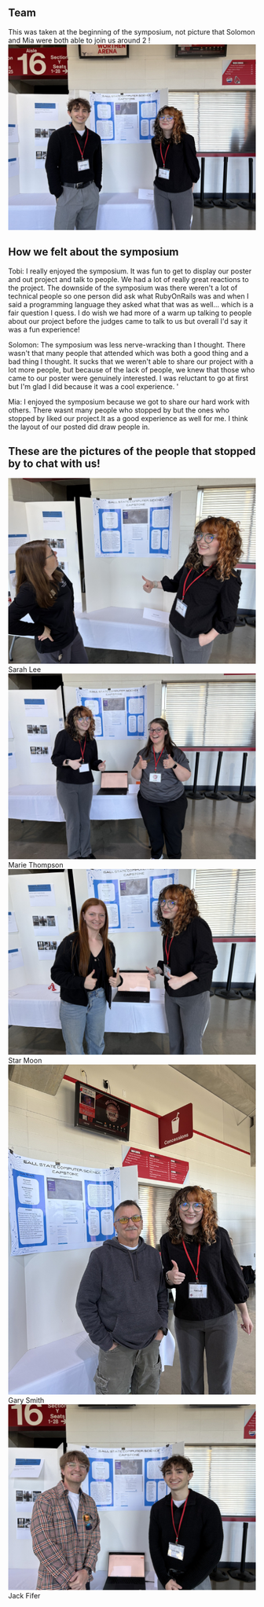 ## Team 
This was taken at the beginning of the symposium, not picture that Solomon and Mia were both able to join us around 2 ! 
<img src = "https://github.com/1reyesc/MoveHealth/blob/master/Auxiliary%20Files/team.jpg">

## How we felt about the symposium 

Tobi: I really enjoyed the symposium. It was fun to get to display our poster and out project and talk to people. We had a lot of really great reactions to the project. The downside of the symposium was there weren't a lot of technical people so one person did ask what RubyOnRails was and when I said a programming language they asked what that was as well... which is a fair question I quess. I do wish we had more of a warm up talking to people about our project before the judges came to talk to us but overall I'd say it was a fun experience! 

Solomon: The symposium was less nerve-wracking than I thought. There wasn't that many people that attended which was both a good thing and a bad thing I thought. It sucks that we weren't able to share our project with a lot more people, but because of the lack of people, we knew that those who came to our poster were genuinely interested. I was reluctant to go at first but I'm glad I did because it was a cool experience. '

Mia: I enjoyed the symposium because we got to share our hard work with others. There wasnt many people who stopped by but the ones who stopped by liked our project.It as a good experience as well for me. I think the layout of our posted did draw people in. 

## These are the pictures of the people that stopped by to chat with us!
<img src = "https://github.com/1reyesc/MoveHealth/blob/master/Auxiliary%20Files/person1.jpg">
Sarah Lee
<img src = "https://github.com/1reyesc/MoveHealth/blob/master/Auxiliary%20Files/person2.jpg">
Marie Thompson 
<img src = "https://github.com/1reyesc/MoveHealth/blob/master/Auxiliary%20Files/person3.jpg">
Star Moon 
<img src = "https://github.com/1reyesc/MoveHealth/blob/master/Auxiliary%20Files/person4.jpg">
Gary Smith
<img src = "https://github.com/1reyesc/MoveHealth/blob/master/Auxiliary%20Files/person5.jpg">
Jack Fifer
